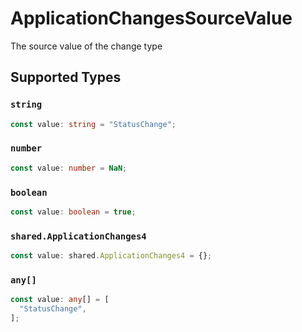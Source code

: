 # ApplicationChangesSourceValue

The source value of the change type


## Supported Types

### `string`

```typescript
const value: string = "StatusChange";
```

### `number`

```typescript
const value: number = NaN;
```

### `boolean`

```typescript
const value: boolean = true;
```

### `shared.ApplicationChanges4`

```typescript
const value: shared.ApplicationChanges4 = {};
```

### `any[]`

```typescript
const value: any[] = [
  "StatusChange",
];
```

